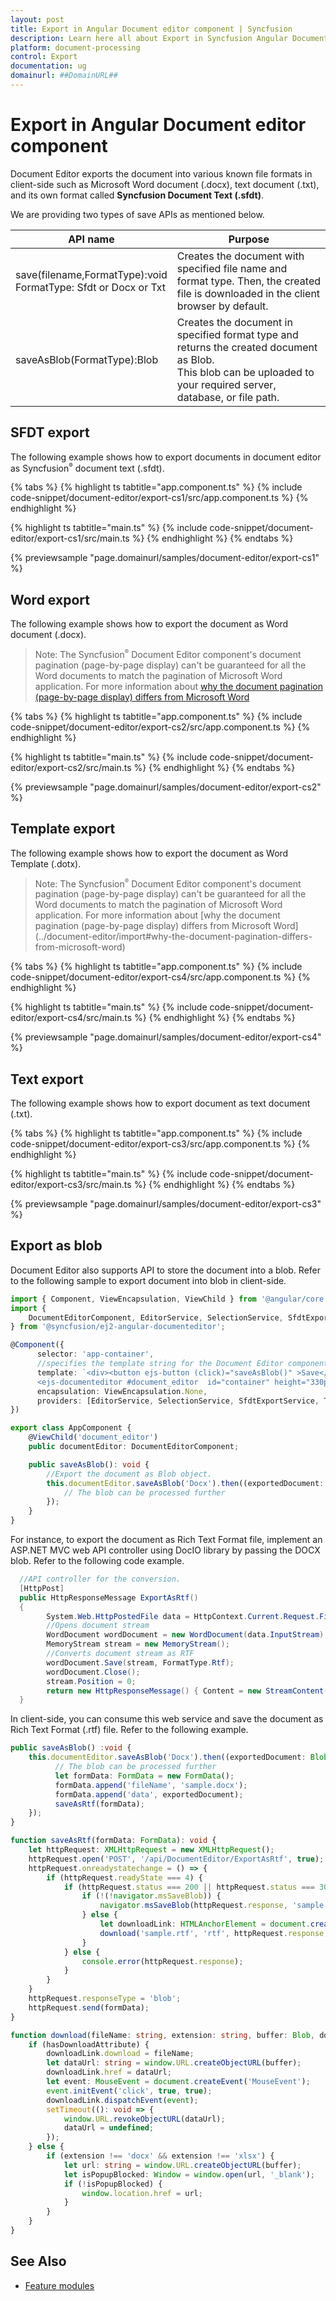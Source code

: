 ```yaml
---
layout: post
title: Export in Angular Document editor component | Syncfusion
description: Learn here all about Export in Syncfusion Angular Document editor component of Syncfusion Essential JS 2 and more.
platform: document-processing
control: Export 
documentation: ug
domainurl: ##DomainURL##
---
```


# Export in Angular Document editor component

Document Editor exports the document into various known file formats in client-side such as Microsoft Word document (.docx), text document (.txt), and its own format called **Syncfusion Document Text (.sfdt)**.

We are providing two types of save APIs  as mentioned below.

|API name|Purpose|
|--------|---------|
|save(filename,FormatType):void<br>FormatType: Sfdt or Docx or Txt|Creates the document with specified file name and format type. Then, the created file is downloaded in the client browser by default.|
|saveAsBlob(FormatType):Blob|Creates the document in specified format type and returns the created document as Blob.<br>This blob can be uploaded to your required server, database, or file path.|

## SFDT export

The following example shows how to export documents in document editor as Syncfusion<sup style="font-size:70%">&reg;</sup> document text (.sfdt).

{% tabs %}
{% highlight ts tabtitle="app.component.ts" %}
{% include code-snippet/document-editor/export-cs1/src/app.component.ts %}
{% endhighlight %}

{% highlight ts tabtitle="main.ts" %}
{% include code-snippet/document-editor/export-cs1/src/main.ts %}
{% endhighlight %}
{% endtabs %}
  
{% previewsample "page.domainurl/samples/document-editor/export-cs1" %}

## Word export

The following example shows how to export the document as Word document (.docx).

>Note: The Syncfusion<sup style="font-size:70%">&reg;</sup> Document Editor component's document pagination (page-by-page display) can't be guaranteed for all the Word documents to match the pagination of Microsoft Word application. For more information about [why the document pagination (page-by-page display) differs from Microsoft Word](../document-editor/import#why-the-document-pagination-differs-from-microsoft-word)

{% tabs %}
{% highlight ts tabtitle="app.component.ts" %}
{% include code-snippet/document-editor/export-cs2/src/app.component.ts %}
{% endhighlight %}

{% highlight ts tabtitle="main.ts" %}
{% include code-snippet/document-editor/export-cs2/src/main.ts %}
{% endhighlight %}
{% endtabs %}
  
{% previewsample "page.domainurl/samples/document-editor/export-cs2" %}

## Template export

The following example shows how to export the document as Word Template (.dotx).

>Note: The Syncfusion<sup style="font-size:70%">&reg;</sup> Document Editor component's document pagination (page-by-page display) can't be guaranteed for all the Word documents to match the pagination of Microsoft Word application. For more information about [why the document pagination (page-by-page display) differs from Microsoft Word] (../document-editor/import#why-the-document-pagination-differs-from-microsoft-word)

{% tabs %}
{% highlight ts tabtitle="app.component.ts" %}
{% include code-snippet/document-editor/export-cs4/src/app.component.ts %}
{% endhighlight %}

{% highlight ts tabtitle="main.ts" %}
{% include code-snippet/document-editor/export-cs4/src/main.ts %}
{% endhighlight %}
{% endtabs %}
  
{% previewsample "page.domainurl/samples/document-editor/export-cs4" %}

## Text export

The following example shows how to export document as text document (.txt).

{% tabs %}
{% highlight ts tabtitle="app.component.ts" %}
{% include code-snippet/document-editor/export-cs3/src/app.component.ts %}
{% endhighlight %}

{% highlight ts tabtitle="main.ts" %}
{% include code-snippet/document-editor/export-cs3/src/main.ts %}
{% endhighlight %}
{% endtabs %}
  
{% previewsample "page.domainurl/samples/document-editor/export-cs3" %}

## Export as blob

Document Editor also supports API to store the document into a blob. Refer to the following sample to export document into blob in client-side.

```typescript
import { Component, ViewEncapsulation, ViewChild } from '@angular/core';
import {
    DocumentEditorComponent, EditorService, SelectionService, SfdtExportService, WordExportService
} from '@syncfusion/ej2-angular-documenteditor';

@Component({
      selector: 'app-container',
      //specifies the template string for the Document Editor component
      template: `<div><button ejs-button (click)="saveAsBlob()" >Save</button>
      <ejs-documenteditor #document_editor  id="container" height="330px" style="display:block" [isReadOnly]=false [enableEditor]=true [enableWordExport]=true [enableSfdtExport]=true> </ejs-documenteditor></div>`,
      encapsulation: ViewEncapsulation.None,
      providers: [EditorService, SelectionService, SfdtExportService, TextExportService]
})

export class AppComponent {
    @ViewChild('document_editor')
    public documentEditor: DocumentEditorComponent;

    public saveAsBlob(): void {
        //Export the document as Blob object.
        this.documentEditor.saveAsBlob('Docx').then((exportedDocument: Blob) => {
            // The blob can be processed further
        });
    }
}
```

For instance, to export the document as Rich Text Format file, implement an ASP.NET MVC web API controller using DocIO library by passing the DOCX blob. Refer to the following code example.

```csharp
  //API controller for the conversion.
  [HttpPost]
  public HttpResponseMessage ExportAsRtf()
  {
        System.Web.HttpPostedFile data = HttpContext.Current.Request.Files[0];
        //Opens document stream
        WordDocument wordDocument = new WordDocument(data.InputStream);
        MemoryStream stream = new MemoryStream();
        //Converts document stream as RTF
        wordDocument.Save(stream, FormatType.Rtf);
        wordDocument.Close();
        stream.Position = 0;
        return new HttpResponseMessage() { Content = new StreamContent(stream) };
  }
```

In client-side, you can consume this web service and save the document as Rich Text Format (.rtf) file. Refer to the following example.

```typescript
public saveAsBlob() :void {
    this.documentEditor.saveAsBlob('Docx').then((exportedDocument: Blob) => {
          // The blob can be processed further
          let formData: FormData = new FormData();
          formData.append('fileName', 'sample.docx');
          formData.append('data', exportedDocument);
          saveAsRtf(formData);
    });
}

function saveAsRtf(formData: FormData): void {
    let httpRequest: XMLHttpRequest = new XMLHttpRequest();
    httpRequest.open('POST', '/api/DocumentEditor/ExportAsRtf', true);
    httpRequest.onreadystatechange = () => {
        if (httpRequest.readyState === 4) {
            if (httpRequest.status === 200 || httpRequest.status === 304) {
                if (!(!navigator.msSaveBlob)) {
                    navigator.msSaveBlob(httpRequest.response, 'sample.rtf');
                } else {
                    let downloadLink: HTMLAnchorElement = document.createElementNS('http://www.w3.org/1999/xhtml', 'a') as HTMLAnchorElement;
                    download('sample.rtf', 'rtf', httpRequest.response, downloadLink, 'download' in downloadLink);
                }
            } else {
                console.error(httpRequest.response);
            }
        }
    }
    httpRequest.responseType = 'blob';
    httpRequest.send(formData);
}

function download(fileName: string, extension: string, buffer: Blob, downloadLink: HTMLAnchorElement, hasDownloadAttribute: Boolean): void {
    if (hasDownloadAttribute) {
        downloadLink.download = fileName;
        let dataUrl: string = window.URL.createObjectURL(buffer);
        downloadLink.href = dataUrl;
        let event: MouseEvent = document.createEvent('MouseEvent');
        event.initEvent('click', true, true);
        downloadLink.dispatchEvent(event);
        setTimeout((): void => {
            window.URL.revokeObjectURL(dataUrl);
            dataUrl = undefined;
        });
    } else {
        if (extension !== 'docx' && extension !== 'xlsx') {
            let url: string = window.URL.createObjectURL(buffer);
            let isPopupBlocked: Window = window.open(url, '_blank');
            if (!isPopupBlocked) {
                window.location.href = url;
            }
        }
    }
}
```

## See Also

* [Feature modules](../document-editor/feature-module)